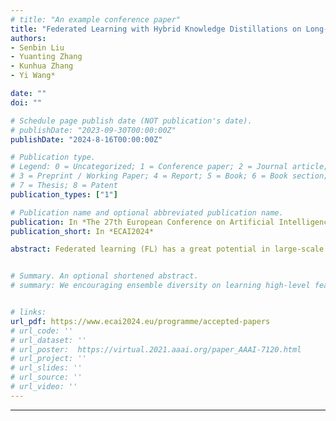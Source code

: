 ```yaml
---
# title: "An example conference paper"
title: "Federated Learning with Hybrid Knowledge Distillations on Long-Tailed Heterogeneous Client Data"
authors:
- Senbin Liu
- Yuanting Zhang
- Kunhua Zhang
- Yi Wang*

date: ""
doi: ""

# Schedule page publish date (NOT publication's date).
# publishDate: "2023-09-30T00:00:00Z"
publishDate: "2024-8-16T00:00:00Z"

# Publication type.
# Legend: 0 = Uncategorized; 1 = Conference paper; 2 = Journal article;
# 3 = Preprint / Working Paper; 4 = Report; 5 = Book; 6 = Book section;
# 7 = Thesis; 8 = Patent
publication_types: ["1"]

# Publication name and optional abbreviated publication name.
publication: In *The 27th European Conference on Artificial Intelligence*
publication_short: In *ECAI2024*

abstract: Federated learning (FL) has a great potential in large-scale machine learning applications by training a global model over distributed client data. However, FL deployed in real-world applications often incur collaboration bias and unstable convergence with inconsistent local predictions, resulting in poor modelling performance on heterogeneous and long-tailed client data distributions. In this paper, we reconsider heterogeneous FL in a two-stage learning paradigm where representation learning and classifier re-training are separated to incorporate different sampling schemes. This allows us to deal with the dilemma of obtaining more generalizable features and fine tuning a biased classifier building on client model aggregations. Specifically, we propose a novel hybrid knowledge distillation scheme, called FedHyb, to facilitate the two-stage learning. From the view of knowledge transfer, we show that FedHyb enables several desirable properties in the global feature space and optimization with fine-tuning, thus achieving better test accuracy and convergence speed, especially with a higher level of data heterogeneity and an increasing number of distributed clients. FedHyb does not require any information exchange between clients preventing privacy leakage, and is more robust under poisoning attacks comparing with other FL methods designed on heterogeneous data.


# Summary. An optional shortened abstract.
# summary: We encouraging ensemble diversity on learning high-level feature representations and gradient dispersion in simultaneous training of deep ensemble networks.


# links:
url_pdf: https://www.ecai2024.eu/programme/accepted-papers
# url_code: ''
# url_dataset: ''
# url_poster:  https://virtual.2021.aaai.org/paper_AAAI-7120.html
# url_project: ''
# url_slides: ''
# url_source: ''
# url_video: ''
---
```

---
